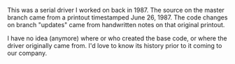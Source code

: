 This was a serial driver I worked on back in 1987.  The source on
the master branch came from a printout timestamped June 26, 1987.
The code changes on branch "updates" came from handwritten notes on
that original printout.

I have no idea (anymore) where or who created the base code, or
where the driver originally came from.  I'd love to know its history
prior to it coming to our company.
